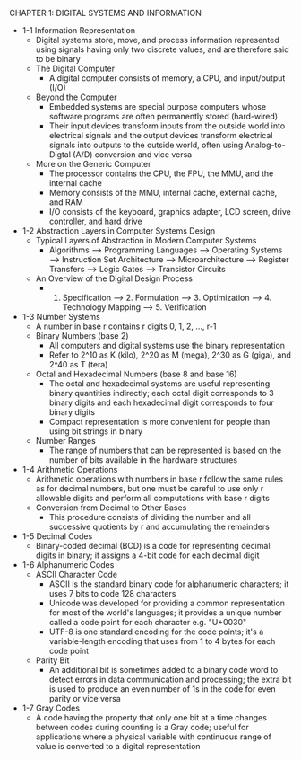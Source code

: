CHAPTER 1: DIGITAL SYSTEMS AND INFORMATION

- 1-1 Information Representation
  - Digital systems store, move, and process information represented using signals having only two discrete values, and are therefore said to be binary
  - The Digital Computer
    - A digital computer consists of memory, a CPU, and input/output (I/O)
  - Beyond the Computer
    - Embedded systems are special purpose computers whose software programs are often permanently stored (hard-wired)
    - Their input devices transform inputs from the outside world into electrical signals and the output devices transform electrical signals into outputs to the outside world, often using Analog-to-Digtal (A/D) conversion and vice versa
  - More on the Generic Computer
    - The processor contains the CPU, the FPU, the MMU, and the internal cache
    - Memory consists of the MMU, internal cache, external cache, and RAM
    - I/O consists of the keyboard, graphics adapter, LCD screen, drive controller, and hard drive
- 1-2 Abstraction Layers in Computer Systems Design
  - Typical Layers of Abstraction in Modern Computer Systems
    - Algorithms —> Programming Languages —> Operating Systems —> Instruction Set Architecture —> Microarchitecture —> Register Transfers —> Logic Gates —> Transistor Circuits
  - An Overview of the Digital Design Process
    - 1. Specification —> 2. Formulation —> 3. Optimization —> 4. Technology Mapping —> 5. Verification
- 1-3 Number Systems
  - A number in base r contains r digits 0, 1, 2, …, r-1
  - Binary Numbers (base 2)
    - All computers and digital systems use the binary representation
    - Refer to 2^10 as K (kilo), 2^20 as M (mega), 2^30 as G (giga), and 2^40 as T (tera)
  - Octal and Hexadecimal Numbers (base 8 and base 16)
    - The octal and hexadecimal systems are useful representing binary quantities indirectly; each octal digit corresponds to 3 binary digits and each hexadecimal digit corresponds to four binary digits
    - Compact representation is more convenient for people than using bit strings in binary
  - Number Ranges
    - The range of numbers that can be represented is based on the number of bits available in the hardware structures
- 1-4 Arithmetic Operations
  - Arithmetic operations with numbers in base r follow the same rules as for decimal numbers, but one must be careful to use only r allowable digits and perform all computations with base r digits
  - Conversion from Decimal to Other Bases
    - This procedure consists of dividing the number and all successive quotients by r and accumulating the remainders
- 1-5 Decimal Codes
  - Binary-coded decimal (BCD) is a code for representing decimal digits in binary; it assigns a 4-bit code for each decimal digit
- 1-6 Alphanumeric Codes
  - ASCII Character Code
    - ASCII is the standard binary code for alphanumeric characters; it uses 7 bits to code 128 characters
    - Unicode was developed for providing a common representation for most of the world's languages; it provides a unique number called a code point for each character e.g. "U+0030"
    - UTF-8 is one standard encoding for the code points; it's a variable-length encoding that uses from 1 to 4 bytes for each code point
  - Parity Bit
    - An additional bit is sometimes added to a binary code word to detect errors in data communication and processing; the extra bit is used to produce an even number of 1s in the code for even parity or vice versa
- 1-7 Gray Codes
  - A code having the property that only one bit at a time changes between codes during counting is a Gray code; useful for applications where a physical variable with continuous range of value is converted to a digital representation 

